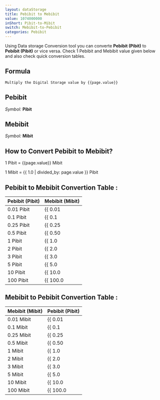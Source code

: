 ```yaml
---
layout: dataStorage
title: Pebibit to Mebibit
value: 1074000000
inShort: Pibit-to-Mibit
switch: Mebibit-to-Pebibit
categories: Pebibit
---
```


Using Data storage Conversion tool you can converte **Pebibit (Pibit)** to **Pebibit (Pibit)** or vice versa. Check 1 Pebibit and Mebibit value given below and also check quick conversion tables.

## Formula
`Multiply the Digital Storage value by {{page.value}}`

## Pebibit
*Symbol:* **Pibit**

## Mebibit
*Symbol:* **Mibit**

## How to Convert Pebibit to Mebibit?

1 Pibit = {{page.value}} Mibit

1 Mibit = {{ 1.0 | divided_by: page.value }} Pibit


## Pebibit to Mebibit Convertion Table :

| Pebibit (Pibit) | Mebibit (Mibit) |
| ---- | ---- |
| 0.01 Pibit | {{ 0.01 | times: page.value }} Mibit |
| 0.1 Pibit | {{ 0.1 | times: page.value }} Mibit |
| 0.25 Pibit | {{ 0.25 | times: page.value }} Mibit |
| 0.5 Pibit | {{ 0.50 | times: page.value }} Mibit |
| 1 Pibit | {{ 1.0 | times: page.value }} Mibit |
| 2 Pibit | {{ 2.0 | times: page.value }} Mibit |
| 3 Pibit | {{ 3.0 | times: page.value }} Mibit |
| 5 Pibit | {{ 5.0 | times: page.value }} Mibit |
| 10 Pibit | {{ 10.0 | times: page.value }} Mibit |
| 100 Pibit | {{ 100.0 | times: page.value }} Mibit |

## Mebibit to Pebibit Convertion Table :

| Mebibit (Mibit) | Pebibit (Pibit) |
| ---- | ---- |
| 0.01 Mibit | {{ 0.01 | divided_by: page.value }} Pibit |
| 0.1 Mibit | {{ 0.1 | divided_by: page.value }} Pibit |
| 0.25 Mibit | {{ 0.25 | divided_by: page.value }} Pibit |
| 0.5 Mibit | {{ 0.50 | divided_by: page.value }} Pibit |
| 1 Mibit | {{ 1.0 | divided_by: page.value }} Pibit |
| 2 Mibit | {{ 2.0 | divided_by: page.value }} Pibit |
| 3 Mibit | {{ 3.0 | divided_by: page.value }} Pibit |
| 5 Mibit | {{ 5.0 | divided_by: page.value }} Pibit |
| 10 Mibit | {{ 10.0 | divided_by: page.value }} Pibit |
| 100 Mibit | {{ 100.0 | divided_by: page.value }} Pibit |


<script>
document.getElementById('selectInput')[19].selected = true
document.getElementById('selectOutput')[7].selected = true
</script>
